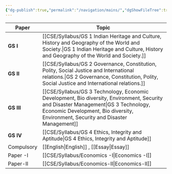 ```yaml
---
{"dg-publish":true,"permalink":"/navigation/mains/","dgShowFileTree":true,"dgShowToc":true}
---
```




| Paper      | Topic                                                                                              |
| ---------- | -------------------------------------------------------------------------------------------------- |
| **GS I**   | [[CSE/Syllabus/GS 1 Indian Heritage and Culture, History and Geography of the World and Society.\|GS 1 Indian Heritage and Culture, History and Geography of the World and Society.]]                  |
| **GS II**  | [[CSE/Syllabus/GS 2 Governance, Constitution, Polity, Social Justice and International relations.\|GS 2 Governance, Constitution, Polity, Social Justice and International relations.]]                  |
| **GS III** | [[CSE/Syllabus/GS 3 Technology, Economic Development, Bio diversity, Environment, Security and Disaster Management\|GS 3 Technology, Economic Development, Bio diversity, Environment, Security and Disaster Management]] |
| **GS IV**  | [[CSE/Syllabus/GS 4 Ethics, Integrity and Aptitude\|GS 4 Ethics, Integrity and Aptitude]]<br>                                                            |
| Compulsory | [[English\|English]] , [[Essay\|Essay]]                                                                            |
| Paper -I   | [[CSE/Syllabus/Economics -I\|Economics -I]]                                                                                   |
| Paper-II   | [[CSE/Syllabus/Economics-II\|Economics-II]]                                                                                   |

